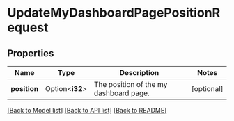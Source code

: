 # UpdateMyDashboardPagePositionRequest

## Properties

Name | Type | Description | Notes
------------ | ------------- | ------------- | -------------
**position** | Option<**i32**> | The position of the my dashboard page. | [optional]

[[Back to Model list]](../README.md#documentation-for-models) [[Back to API list]](../README.md#documentation-for-api-endpoints) [[Back to README]](../README.md)


